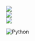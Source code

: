 ![](https://github-readme-stats.vercel.app/api?username=Zero-Sploit&theme=vue-dark&hide_border=false&include_all_commits=false&count_private=false)<br/>
![](https://github-readme-streak-stats.herokuapp.com?user=Zero-Sploit&theme=dark&hide_total_contributions=true)</br>
![](https://github-readme-stats.vercel.app/api/top-langs/?username=Zero-Sploit&theme=vue-dark&hide_border=false&include_all_commits=false&count_private=false&layout=compact](https://github-readme-stats.vercel.app/api/top-langs/?username=Zero-Sploit&theme=radical&hide_border=false&include_all_commits=false&count_private=false&layout=compact)https://github-readme-stats.vercel.app/api/top-langs/?username=Zero-Sploit&theme=radical&hide_border=false&include_all_commits=false&count_private=false&layout=compact)

![Python](https://img.shields.io/badge/python-3670A0?style=for-the-badge&logo=python&logoColor=ffdd54)
